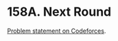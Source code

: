 # 158A. Next Round

[Problem statement on Codeforces](https://codeforces.com/problemset/problem/158/A?locale=en).